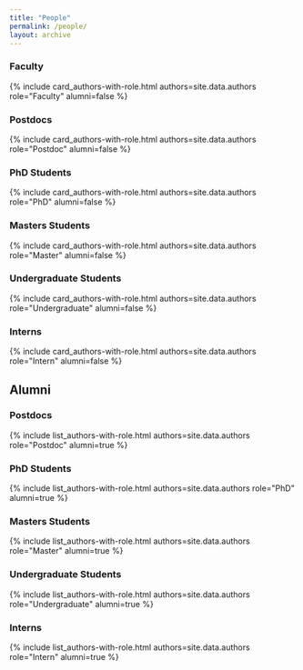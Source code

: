 ```yaml
---
title: "People"
permalink: /people/
layout: archive
---
```



### Faculty

<!-- {% include list_authors-with-role.html authors=site.data.authors role="Faculty" alumni=false %} -->

{% include card_authors-with-role.html authors=site.data.authors role="Faculty" alumni=false %}

### Postdocs

{% include card_authors-with-role.html authors=site.data.authors role="Postdoc" alumni=false %}

### PhD Students

{% include card_authors-with-role.html authors=site.data.authors role="PhD" alumni=false %}

### Masters Students

{% include card_authors-with-role.html authors=site.data.authors role="Master" alumni=false %}

### Undergraduate Students

{% include card_authors-with-role.html authors=site.data.authors role="Undergraduate" alumni=false %}

### Interns

{% include card_authors-with-role.html authors=site.data.authors role="Intern" alumni=false %}

## Alumni


### Postdocs

{% include list_authors-with-role.html authors=site.data.authors role="Postdoc" alumni=true %}

### PhD Students

{% include list_authors-with-role.html authors=site.data.authors role="PhD" alumni=true %}

### Masters Students

{% include list_authors-with-role.html authors=site.data.authors role="Master" alumni=true %}

### Undergraduate Students

{% include list_authors-with-role.html authors=site.data.authors role="Undergraduate" alumni=true %}

### Interns

{% include list_authors-with-role.html authors=site.data.authors role="Intern" alumni=true %}

